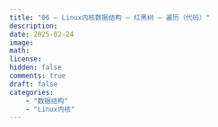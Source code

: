 ```yaml
---
title: "06 — Linux内核数据结构 — 红黑树 — 遍历（代码）"
description: 
date: 2025-02-24
image: 
math: 
license: 
hidden: false
comments: true
draft: false
categories:
    - "数据结构"
    - "Linux内核"
---
```



# 